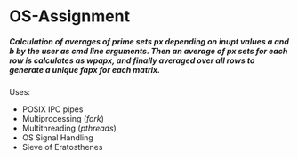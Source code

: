 # OS-Assignment

##### Calculation of averages of prime sets _px_ depending on inupt values _a_ and _b_ by the user as cmd line arguments. Then an average of _px_ sets for each row is calculates as _wpapx_, and finally averaged over all rows to generate a unique _fapx_ for each matrix.

Uses:
- POSIX IPC pipes
- Multiprocessing (_fork_)
- Multithreading (_pthreads_)
- OS Signal Handling
- Sieve of Eratosthenes
